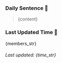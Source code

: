 ### Daily Sentence 🌹

> {content}

### Last Updated Time 👀

{members_str}

###### Last updated: {time_str}

